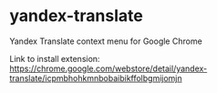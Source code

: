 # yandex-translate
Yandex Translate context menu for Google Chrome

Link to install extension: https://chrome.google.com/webstore/detail/yandex-translate/icpmbhohkmnbobaibikffolbgmijomjn
